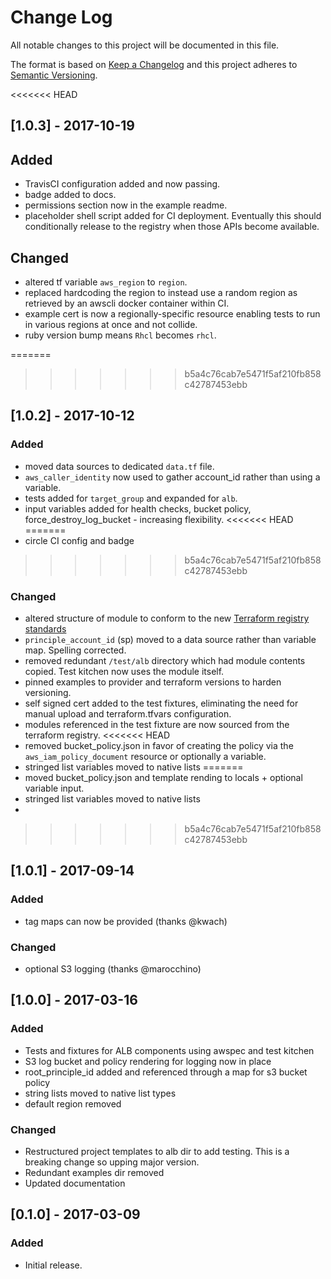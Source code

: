 # Change Log
All notable changes to this project will be documented in this file.

The format is based on [Keep a Changelog](http://keepachangelog.com/)
and this project adheres to [Semantic Versioning](http://semver.org/).

<<<<<<< HEAD
## [1.0.3] - 2017-10-19
## Added
* TravisCI configuration added and now passing.
* badge added to docs.
* permissions section now in the example readme.
* placeholder shell script added for CI deployment. Eventually this should conditionally release to the registry when those APIs become available.

## Changed
* altered tf variable `aws_region` to `region`.
* replaced hardcoding the region to instead use a random region as retrieved by an awscli docker container within CI.
* example cert is now a regionally-specific resource enabling tests to run in various regions at once and not collide.
* ruby version bump means `Rhcl` becomes `rhcl`.

=======
>>>>>>> b5a4c76cab7e5471f5af210fb858c42787453ebb
## [1.0.2] - 2017-10-12
### Added
* moved data sources to dedicated `data.tf` file.
* `aws_caller_identity` now used to gather account_id rather than using a variable.
* tests added for `target_group` and expanded for `alb`.
* input variables added for health checks, bucket policy, force_destroy_log_bucket - increasing flexibility.
<<<<<<< HEAD
=======
* circle CI config and badge
>>>>>>> b5a4c76cab7e5471f5af210fb858c42787453ebb

### Changed
* altered structure of module to conform to the new [Terraform registry standards](https://www.terraform.io/docs/registry/modules/publish.html#requirements)
* `principle_account_id` (sp) moved to a data source rather than variable map. Spelling corrected.
* removed redundant `/test/alb` directory which had module contents copied. Test kitchen now uses the module itself.
* pinned examples to provider and terraform versions to harden versioning.
* self signed cert added to the test fixtures, eliminating the need for manual upload and terraform.tfvars configuration.
* modules referenced in the test fixture are now sourced from the terraform registry.
<<<<<<< HEAD
* removed bucket_policy.json in favor of creating the policy via the `aws_iam_policy_document` resource or optionally a variable.
* stringed list variables moved to native lists
=======
* moved bucket_policy.json and template rending to locals + optional variable input.
* stringed list variables moved to native lists
*
>>>>>>> b5a4c76cab7e5471f5af210fb858c42787453ebb

## [1.0.1] - 2017-09-14
### Added
* tag maps can now be provided (thanks @kwach)

### Changed
* optional S3 logging (thanks @marocchino)

## [1.0.0] - 2017-03-16
### Added
* Tests and fixtures for ALB components using awspec and test kitchen
* S3 log bucket and policy rendering for logging now in place
* root_principle_id added and referenced through a map for s3 bucket policy
* string lists moved to native list types
* default region removed

### Changed
* Restructured project templates to alb dir to add testing. This is a breaking change so upping major version.
* Redundant examples dir removed
* Updated documentation

## [0.1.0] - 2017-03-09
### Added
* Initial release.
